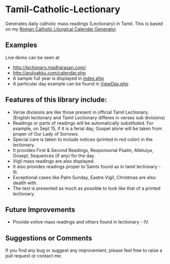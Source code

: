 # Tamil-Catholic-Lectionary
Generates daily catholic mass readings (Lectionary) in Tamil. This is based on my [Roman Catholic Liturgical Calendar Generator](https://github.com/jayarathina/Roman-Calendar).

## Examples
Live demo can be seen at
- http://lectionary.madharasan.com/
- http://arulvakku.com/calendar.php
- A sample full year is displayed in  [index.php](index.php)
- A particular day example can be found in [ViewDay.php](ViewDay.php)

## Features of this library include:
- Verse divisions are like those present in official Tamil Lectionary. (English lectionary and Tamil Lectionary differes in verses sub divisions)
- Readings or parts of readings will be automatically substituted. For example, on Sept 15, if it is a ferial day, Gospel alone will be taken from proper of Our Lady of Sorrows.
- Special care is taken to include notices (printed in red color) in the lectionary.
- It provides First & Second Readings, Responsorial Psalm, Alleluiya, Gosepl, Sequences (if any) for the day.
- Vigil mass readings are also displayed.
- It also provides readings proper to Saints found as in tamil lectionary - III.
- Exceptional cases like Palm Sunday, Eastre Vigil, Christmas are also dealth with.
- The text is presented as much as possible to look like that of a printed lectionary.

## Future Improvements
- Provide votive mass readings and others found in lectionary - IV.

## Suggestions or Comments
If you find any bug or suggest any improvement, please feel free to raise a pull request or contact me.
